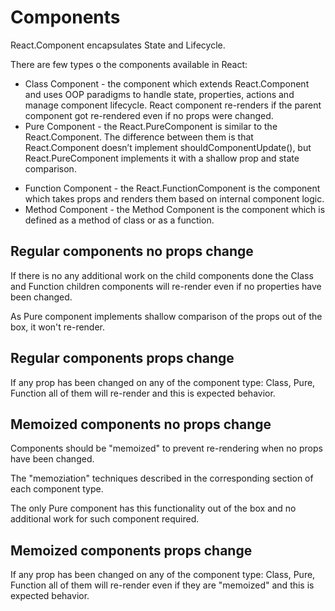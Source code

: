 # Components

React.Component encapsulates State and Lifecycle.

There are few types o the components available in React:

- Class Component - the component which extends React.Component and uses OOP paradigms to handle state, properties, actions and manage component lifecycle. React component re-renders if the parent component got re-rendered even if no props were changed.
- Pure Component - the React.PureComponent is similar to the React.Component. The difference between them is that React.Component doesn’t implement shouldComponentUpdate(), but React.PureComponent implements it with a shallow prop and state comparison.

* Function Component - the React.FunctionComponent is the component which takes props and renders them based on internal component logic.
* Method Component - the Method Component is the component which is defined as a method of class or as a function.

## Regular components no props change

If there is no any additional work on the child components done the Class and Function children components will re-render even if no properties have been changed.

As Pure component implements shallow comparison of the props out of the box, it won't re-render.

## Regular components props change

If any prop has been changed on any of the component type: Class, Pure, Function all of them will re-render and this is expected behavior.

## Memoized components no props change

Components should be "memoized" to prevent re-rendering when no props have been changed.

The "memoziation" techniques described in the corresponding section of each component type.

The only Pure component has this functionality out of the box and no additional work for such component required.

## Memoized components props change

If any prop has been changed on any of the component type: Class, Pure, Function all of them will re-render even if they are "memoized" and this is expected behavior.
